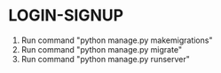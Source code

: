 # LOGIN-SIGNUP

1. Run  command "python manage.py makemigrations"
2. Run  command "python manage.py migrate"
3. Run  command "python manage.py runserver"

